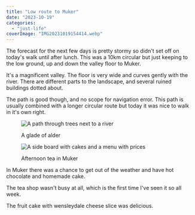 ```yaml
---
title: "Low route to Muker"
date: "2023-10-19"
categories: 
  - "just-life"
coverImage: "IMG20231019154414.webp"
---
```


The forecast for the next few days is pretty stormy so didn't set off on today's walk until after lunch. This was a 10km circular but just keeping to the low ground, up and down the valley floor to Muker.

It's a magnificent valley. The floor is very wide and curves gently with the river. There are different parts to the landscape, and several ruined buildings dotted about.

The path is good though, and no scope for navigation error. This path is usually combined with a longer circular route but today it was nice to walk in it's own right.

<figure>

![A path through trees next to a river](images/IMG20231019155703-1024x768.webp)

<figcaption>

A glade of alder

</figcaption>

</figure>

<figure>

![A side board with cakes and a menu with prices](images/IMG20231019145942-1024x768.webp)

<figcaption>

Afternoon tea in Muker

</figcaption>

</figure>

In Muker there was a chance to get out of the weather and have hot chocolate and homemade cake.

The tea shop wasn't busy at all, which is the first time I've seen it so all week.

The fruit cake with wensleydale cheese slice was delicious.
